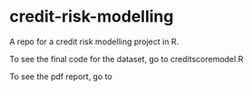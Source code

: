 # credit-risk-modelling

A repo for a credit risk modelling project in R. 

To see the final code for the dataset, go to creditscoremodel.R

To see the pdf report, go to 
